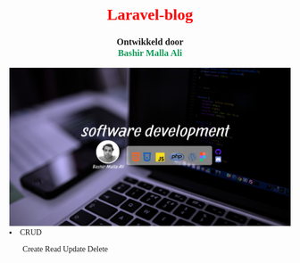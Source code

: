 <div style="font-family: 'Merienda One'">
<div style="text-align: center; ">
<h1 style="color: red; text-align: center;">Laravel-blog</h1>

<h3>Ontwikkeld door <br> <span style="color: #0f9d58">Bashir Malla Ali </span></h3>
</div>  
<img src="public/images/software-development.png">
<li>CRUD</li>
<ul>
Create
Read
Update
Delete
</ul>
</div>
